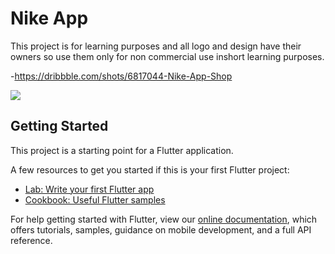 # Nike App
This project is for learning purposes and all logo and design have their owners so use them only for non commercial use inshort learning purposes.

-https://dribbble.com/shots/6817044-Nike-App-Shop

<img src="https://static.dribbble.com/users/1035646/screenshots/6817044/nike_app_shop_4x.png?compress=1&resize=800x600"/>

## Getting Started

This project is a starting point for a Flutter application.

A few resources to get you started if this is your first Flutter project:

- [Lab: Write your first Flutter app](https://flutter.dev/docs/get-started/codelab)
- [Cookbook: Useful Flutter samples](https://flutter.dev/docs/cookbook)

For help getting started with Flutter, view our
[online documentation](https://flutter.dev/docs), which offers tutorials,
samples, guidance on mobile development, and a full API reference.
